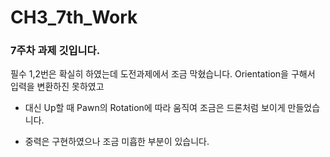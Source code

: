 # CH3_7th_Work
### 7주차 과제 깃입니다.


필수 1,2번은 확실히 하였는데 도전과제에서 조금 막혔습니다. Orientation을 구해서 입력을 변환하진 못하였고 

- 대신 Up할 때 Pawn의 Rotation에 따라 움직여 조금은 드론처럼 보이게 만들었습니다.

- 중력은 구현하였으나 조금 미흡한 부분이 있습니다.
